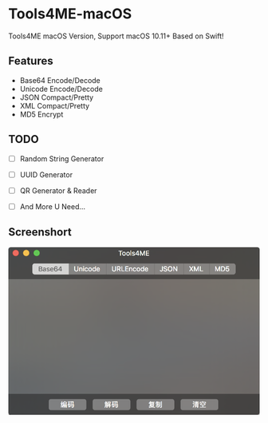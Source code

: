 # Tools4ME-macOS
Tools4ME macOS Version, Support macOS 10.11+ Based on Swift!

## Features

* Base64 Encode/Decode
* Unicode Encode/Decode
* JSON Compact/Pretty
* XML Compact/Pretty
* MD5 Encrypt

## TODO

* [ ] Random String Generator
* [ ] UUID Generator
* [ ] QR Generator & Reader
* [ ] And More U Need...


## Screenshort

![](Screenshort.png)

